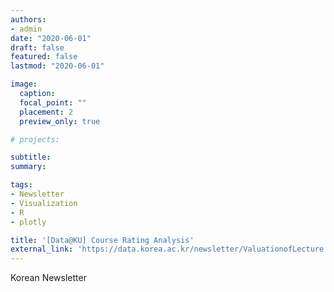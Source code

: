 ```yaml
---
authors:
- admin
date: "2020-06-01"
draft: false
featured: false
lastmod: "2020-06-01"

image:
  caption: 
  focal_point: ""
  placement: 2
  preview_only: true

# projects: 

subtitle: 
summary: 

tags:
- Newsletter
- Visualization
- R
- plotly

title: '[Data@KU] Course Rating Analysis'
external_link: 'https://data.korea.ac.kr/newsletter/ValuationofLecture.html'
---
```


Korean Newsletter



